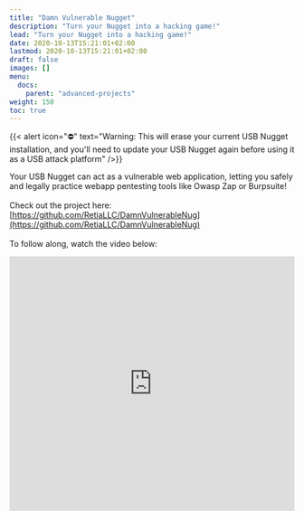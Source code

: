 ```yaml
---
title: "Damn Vulnerable Nugget"
description: "Turn your Nugget into a hacking game!"
lead: "Turn your Nugget into a hacking game!"
date: 2020-10-13T15:21:01+02:00
lastmod: 2020-10-13T15:21:01+02:00
draft: false
images: []
menu:
  docs:
    parent: "advanced-projects"
weight: 150
toc: true
---
```


{{< alert icon="⛔️" text="Warning: This will erase your current USB Nugget installation, and you'll need to update your USB Nugget again before using it as a USB attack platform" />}}

Your USB Nugget can act as a vulnerable web application, letting you safely and legally practice webapp pentesting tools like Owasp Zap or Burpsuite!
<br /><br />
Check out the project here: [https://github.com/RetiaLLC/DamnVulnerableNug](https://github.com/RetiaLLC/DamnVulnerableNug)
<br /><br />
To follow along, watch the video below:

<iframe width="100%" height="450" src="https://www.youtube.com/embed/ArgRtCcIThA" title="YouTube video player" frameborder="0" allow="accelerometer; autoplay; clipboard-write; encrypted-media; gyroscope; picture-in-picture" allowfullscreen></iframe>
